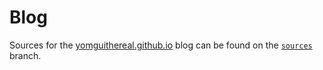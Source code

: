 # Blog

Sources for the [yomguithereal.github.io](https://yomguithereal.github.io) blog can be found on the [`sources`](https://github.com/Yomguithereal/yomguithereal.github.io/tree/source) branch.
